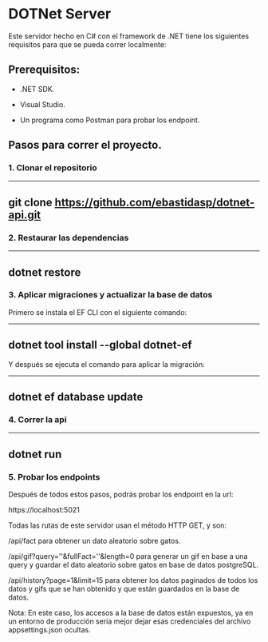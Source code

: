 # DOTNet Server

Este servidor hecho en C# con el framework de .NET tiene los siguientes requisitos para que se pueda correr localmente:

## Prerequisitos:

- .NET SDK.

- Visual Studio.

- Un programa como Postman para probar los endpoint.

## Pasos para correr el proyecto.

### 1. Clonar el repositorio

---
git clone https://github.com/ebastidasp/dotnet-api.git
---

### 2. Restaurar las dependencias

---
dotnet restore
---

### 3. Aplicar migraciones y actualizar la base de datos

Primero se instala el EF CLI con el siguiente comando:

---
dotnet tool install --global dotnet-ef
---

Y después se ejecuta el comando para aplicar la migración:

---
dotnet ef database update
---

### 4. Correr la api

---
dotnet run
---

### 5. Probar los endpoints

Después de todos estos pasos, podrás probar los endpoint en la url:

https://localhost:5021

Todas las rutas de este servidor usan el método HTTP GET, y son:

/api/fact para obtener un dato aleatorio sobre gatos.

/api/gif?query=''&fullFact=''&length=0 para generar un gif en base a una query y guardar el dato aleatorio sobre gatos en base de datos postgreSQL.

/api/history?page=1&limit=15 para obtener los datos paginados de todos los datos y gifs que se han obtenido y que están guardados en la base de datos.

Nota: En este caso, los accesos a la base de datos están expuestos, ya en un entorno de producción sería mejor dejar esas credenciales del archivo appsettings.json ocultas.
